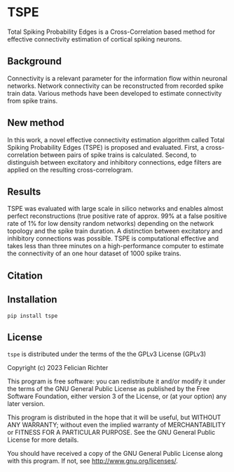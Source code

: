# TSPE

Total Spiking Probability Edges is a Cross-Correlation based method for effective connectivity estimation of cortical spiking neurons.

## Background

Connectivity is a relevant parameter for the information flow within neuronal networks. Network connectivity can be reconstructed from recorded spike train data. Various methods have been developed to estimate connectivity from spike trains.

## New method

In this work, a novel effective connectivity estimation algorithm called Total Spiking Probability Edges (TSPE) is proposed and evaluated. First, a cross-correlation between pairs of spike trains is calculated. Second, to distinguish between excitatory and inhibitory connections, edge filters are applied on the resulting cross-correlogram.

## Results

TSPE was evaluated with large scale in silico networks and enables almost perfect reconstructions (true positive rate of approx. 99% at a false positive rate of 1% for low density random networks) depending on the network topology and the spike train duration. A distinction between excitatory and inhibitory connections was possible. TSPE is computational effective and takes less than three minutes on a high-performance computer to estimate the connectivity of an one hour dataset of 1000 spike trains.

## Citation

## Installation

```console
pip install tspe
```

## License

`tspe` is distributed under the terms of the the GPLv3 License (GPLv3)

Copyright (c) 2023 Felician Richter

This program is free software: you can redistribute it and/or modify
it under the terms of the GNU General Public License as published by
the Free Software Foundation, either version 3 of the License, or
(at your option) any later version.

This program is distributed in the hope that it will be useful,
but WITHOUT ANY WARRANTY; without even the implied warranty of
MERCHANTABILITY or FITNESS FOR A PARTICULAR PURPOSE.  See the
GNU General Public License for more details.

You should have received a copy of the GNU General Public License
along with this program.  If not, see <http://www.gnu.org/licenses/>. 
